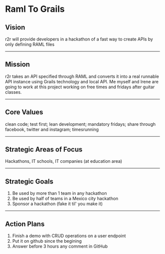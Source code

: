 # Raml To Grails

## Vision
r2r will provide developers in a hackathon of a fast way to create APIs by only defining RAML files

---

## Mission
r2r takes an API specified through RAML and converts it into a real runnable API instance using Grails technology and local API. Me myself and Irene are going to work at this project working on free times and fridays after guitar classes. 

---

## Core Values
clean code; test first; lean development; mandatory fridays; share through facebook, twitter and instagram; timesrunning 

---

## Strategic Areas of Focus
Hackathons, IT schools, IT companies (at education area)

---

## Strategic Goals
1. Be used by more than 1 team in any hackathon
2. Be used by half of teams in a Mexico city hackathon
3. Sponsor a hackathon (fake it til' you make it)

---

## Action Plans
1. Finish a demo with CRUD operations on a user endpoint
2. Put it on github since the begining
3. Answer before 3 hours any comment in GitHub
